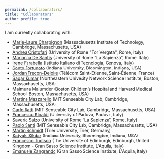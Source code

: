 ```yaml
---
permalink: /collaborators/
title: "Collaborators"
author_profile: true
---
```


I am currently collaborating with:
* [Marie-Laure Charpignon](https://dahleh.lids.mit.edu/teams/marie-laure-charpignon/) (Massachusetts Institute of Technology, Cambridge, Massachusetts, USA)
* [Andrea Cristofari](https://sites.google.com/view/andreacristofari) (University of Rome "Tor Vergata", Rome, Italy)
* [Marianna De Santis](https://sites.google.com/diag.uniroma1.it/mdesantis/) (University of Rome “La Sapienza”, Rome, Italy)
* [Irene Farabella](https://www.farabellalab.org/) (Istituto Italiano di Tecnologia, Genova, Italy)
* [Santo Fortunato](https://www.santofortunato.net) (Indiana University, Bloomington, Indiana, USA)
* [Jordan Frecon-Deloire](https://jordan-frecon.com/) (Télécom Saint-Etienne, Saint-Étienne, France)
* [Sagar Kumar](https://www.networkscienceinstitute.org/comm-lab-team/sagar-kumar) (Northeastern Univesity Network Science Institute, Boston, Massachusetts, USA)
* [Maimuna Majumder](https://maimunamajumder.com/) (Boston Children’s Hospital and Harvard Medical School, Boston, Massachusetts, USA)
* [Martina Mazzarello](https://scholar.google.it/citations?user=J_44w2oAAAAJ&hl=it) (MIT Senseable City Lab, Cambridge, Massachusetts, USA)
* [Carlo Ratti](https://carloratti.com/) (MIT Senseable City Lab, Cambridge, Massachusetts, USA)
* [Francesco Rinaldi](https://www.math.unipd.it/~rinaldi/) (University of Padova, Padova, Italy)
* [Saverio Salzo](https://scholar.google.it/citations?user=zocrDQkAAAAJ&hl=it) (University of Rome “La Sapienza”, Rome, Italy)
* [Paolo Santi](http://webhost.services.iit.cnr.it/staff/paolo.santi/) (MIT Senseable City Lab, Cambridge, Massachusetts, USA)
* [Martin Schmidt](https://martinschmidt.squarespace.com/) (Trier University, Trier, Germany)
* [Satyaki Sikdar](https://satyakisikdar.github.io/) (Indiana University, Bloomington, Indiana, USA)
* [Francesco Tudisco](https://ftudisco.gitlab.io/) (The University of Edinburgh, Edinburgh, United Kingdom - Gran Sasso Science Institute, L'Aquila, Italy)
* [Emanuele Zangrando](https://scholar.google.com/citations?user=2DK9qMUAAAAJ&hl=en) (Gran Sasso Science Institute, L'Aquila, Italy)
